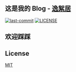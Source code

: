 ## 这是我的 Blog - [逸絮居](https://www.yixuju.cn)

[![last-commit](https://img.shields.io/github/last-commit/yi-Xu-0100/www.yixuju.cn)](https://www.yixuju.cn)
[![LICENSE](https://img.shields.io/github/license/yi-Xu-0100/www.yixuju.cn)](./LICENSE)

## 欢迎踩踩

## License

[MIT](./LICENSE)
